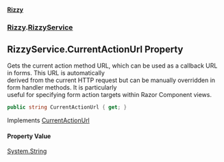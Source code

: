 #### [Rizzy](index.md 'index')
### [Rizzy](Rizzy.md 'Rizzy').[RizzyService](Rizzy.RizzyService.md 'Rizzy.RizzyService')

## RizzyService.CurrentActionUrl Property

Gets the current action method URL, which can be used as a callback URL in forms. This URL is automatically  
derived from the current HTTP request but can be manually overridden in form handler methods. It is particularly  
useful for specifying form action targets within Razor Component views.

```csharp
public string CurrentActionUrl { get; }
```

Implements [CurrentActionUrl](Rizzy.IRizzyService.CurrentActionUrl.md 'Rizzy.IRizzyService.CurrentActionUrl')

#### Property Value
[System.String](https://docs.microsoft.com/en-us/dotnet/api/System.String 'System.String')